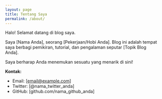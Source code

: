 ```yaml
---
layout: page
title: Tentang Saya
permalink: /about/
---
```


Halo! Selamat datang di blog saya.

Saya [Nama Anda], seorang [Pekerjaan/Hobi Anda]. Blog ini adalah tempat saya berbagi pemikiran, tutorial, dan pengalaman seputar [Topik Blog Anda].

Saya berharap Anda menemukan sesuatu yang menarik di sini!

**Kontak:**
* Email: [email@example.com]
* Twitter: [@nama_twitter_anda]
* GitHub: [github.com/nama_github_anda]